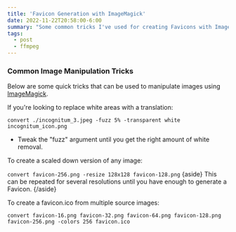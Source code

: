 ```yaml
---
title: 'Favicon Generation with ImageMagick'
date: 2022-11-22T20:58:00-6:00
summary: "Some common tricks I've used for creating Favicons with ImageMagick"
tags:
  - post
  - ffmpeg
---
```


### Common Image Manipulation Tricks

Below are some quick tricks that can be used to manipulate images using
[ImageMagick](https://imagemagick.org/).

If you're looking to replace white areas with a translation:

`convert ./incognitum_3.jpeg -fuzz 5% -transparent white incognitum_icon.png`

- Tweak the "fuzz" argument until you get the right amount of white removal.

To create a scaled down version of any image:

`convert favicon-256.png -resize 128x128 favicon-128.png`
{aside}
This can be repeated for several resolutions until you have enough to generate a Favicon.
{/aside}

To create a favicon.ico from multiple source images:

`convert favicon-16.png favicon-32.png favicon-64.png favicon-128.png favicon-256.png -colors 256 favicon.ico`
